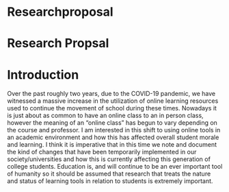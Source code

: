 # Researchproposal
<!DGCTYPE html>
<html>
  <head>
    <title>My First Webpage</title>
  </head>
  <body>
    <h1>Research Propsal </hl>
    <h1>Introduction</h1>
  <p>Over the past roughly two years, due to the COVID-19 pandemic, we have witnessed a massive increase in the utilization of online learning resources used to continue the movement of school during these times. Nowadays it is just about as common to have an online class to an in person class, however the meaning of an “online class” has begun to vary depending on the course and professor. I am interested in this shift to using online tools in an academic environment and how this has affected overall student morale and learning. I think it is imperative that in this time we note and document the kind of changes that have been temporarily implemented in our society/universities and how this is currently affecting this generation of college students. Education is, and will continue to be an ever important tool of humanity so it should be assumed that research that treats the nature and status of learning tools in relation to students is extremely important. </p>
  </body>
    </html>
    
